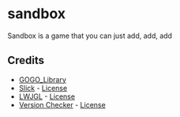# sandbox
Sandbox is a game that you can just add, add, add

## Credits
- [GOGO_Library](https://github.com/GOGO98901/GOGO_Library)
- [Slick](http://slick.ninjacave.com/) - [License](http://slick.ninjacave.com/license/)
- [LWJGL](https://www.lwjgl.org/) - [License](https://www.lwjgl.org/license)
- [Version Checker](https://github.com/GOGO98901/version-checker) - [License](https://github.com/GOGO98901/version-checker/blob/json/LICENSE)
